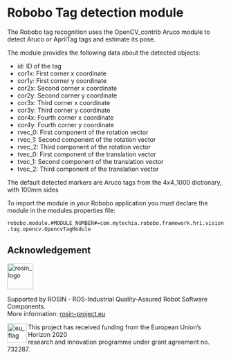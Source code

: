 # Robobo Tag detection module

The Robobo tag recognition uses the OpenCV_contrib Aruco module to detect Aruco or AprilTag tags and estimate its pose.

The module provides the following data about the detected objects:

- id: ID of the tag
- cor1x: First corner x coordinate
- cor1y: First corner y coordinate
- cor2x: Second corner x coordinate
- cor2y: Second corner y coordinate
- cor3x: Third corner x coordinate
- cor3y: Third corner y coordinate
- cor4x: Fourth corner x coordinate
- cor4y: Fourth corner y coordinate
- rvec_0: First component of the rotation vector
- rvec_1: Second component of the rotation vector
- rvec_2: Third component of the rotation vector
- tvec_0: First component of the translation vector
- tvec_1: Second component of the translation vector
- tvec_2: Third component of the translation vector

The default detected markers are Aruco tags from the 4x4_1000 dictionary, with 100mm sides

To import the module in your Robobo application you must declare the module in the modules.properties file:

`robobo.module.#MODULE_NUMBER#=com.mytechia.robobo.framework.hri.vision.tag.opencv.OpencvTagModule`
## Acknowledgement
<!-- 
    ROSIN acknowledgement from the ROSIN press kit
    @ https://github.com/rosin-project/press_kit
-->

<a href="http://rosin-project.eu">
  <img src="http://rosin-project.eu/wp-content/uploads/rosin_ack_logo_wide.png" 
       alt="rosin_logo" height="60" >
</a>

Supported by ROSIN - ROS-Industrial Quality-Assured Robot Software Components.  
More information: <a href="http://rosin-project.eu">rosin-project.eu</a>

<img src="http://rosin-project.eu/wp-content/uploads/rosin_eu_flag.jpg" 
     alt="eu_flag" height="45" align="left" >  

This project has received funding from the European Union’s Horizon 2020  
research and innovation programme under grant agreement no. 732287. 
